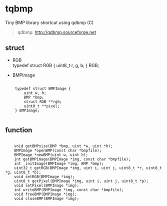 # tqbmp
Tiny BMP library shortcut using qdbmp (C)
> qdbmp: http://qdbmp.sourceforge.net

## struct
 * RGB  
	typedef struct RGB {
		uint8_t r, g, b;
	} RGB;
	
 * BMPImage  
	<pre><code>
	typedef struct BMPImage {
		uint w, h;
		BMP *bmp;
		struct RGB **rgb;
		uint8_t **pixel;
	} BMPImage;
	</code></pre>
	
	

## function
<code>
	void getBMPsize(BMP *bmp, uint *w, uint *h);
	BMPImage *openBMP(const char *bmpfile);
	BMPImage *newBMP(uint w, uint h);
	int getBMPImage(BMPImage *img, const char *bmpfile);
	int _initImage(BMPImage *img, BMP *bmp);
	uint32_t getRGB(BMPImage *img, uint i, uint j, uint8_t *r, uint8_t *g, uint8_t *b);
	void setRGB(BMPImage *img);
	uint8_t getPixel(BMPImage *img, uint i, uint j, uint8_t *p);
	void setPixel(BMPImage *img);
	int writeBMP(BMPImage *img, const char *bmpfile);
	void freeBMP(BMPImage *img);
	void closeBMP(BMPImage *img);
</code>